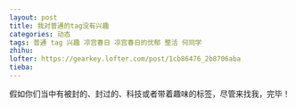 ```yaml
---
layout: post
title: 我对普通的tag没有兴趣
categories: 动态
tags: 普通 tag 兴趣 凉宫春日 凉宫春日的忧郁 整活 何同学
zhihu: 
lofter: https://gearkey.lofter.com/post/1cb86476_2b8706aba
tieba: 
---
```


假如你们当中有被封的、封过的、科技或者带着趣味的标签，尽管来找我，完毕！